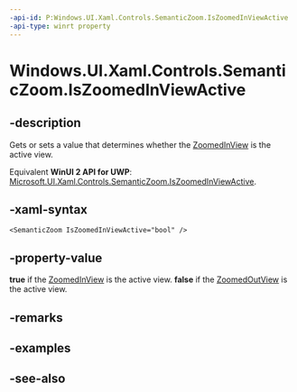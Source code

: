 ```yaml
---
-api-id: P:Windows.UI.Xaml.Controls.SemanticZoom.IsZoomedInViewActive
-api-type: winrt property
---
```


<!-- Property syntax
public bool IsZoomedInViewActive { get;  set; }
-->

# Windows.UI.Xaml.Controls.SemanticZoom.IsZoomedInViewActive

## -description
Gets or sets a value that determines whether the [ZoomedInView](semanticzoom_zoomedinview.md) is the active view.

Equivalent **WinUI 2 API for UWP**: [Microsoft.UI.Xaml.Controls.SemanticZoom.IsZoomedInViewActive](/windows/winui/api/microsoft.ui.xaml.controls.semanticzoom.iszoomedinviewactive).

## -xaml-syntax
```xaml
<SemanticZoom IsZoomedInViewActive="bool" />
```


## -property-value
**true** if the [ZoomedInView](semanticzoom_zoomedinview.md) is the active view. **false** if the [ZoomedOutView](semanticzoom_zoomedoutview.md) is the active view.

## -remarks

## -examples

## -see-also
